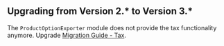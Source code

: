 ## Upgrading from Version 2.* to Version 3.*

The `ProductOptionExporter`  module does not provide the tax functionality anymore. Upgrade [Migration Guide - Tax](https://documentation.spryker.com/v4/docs/mg-tax).